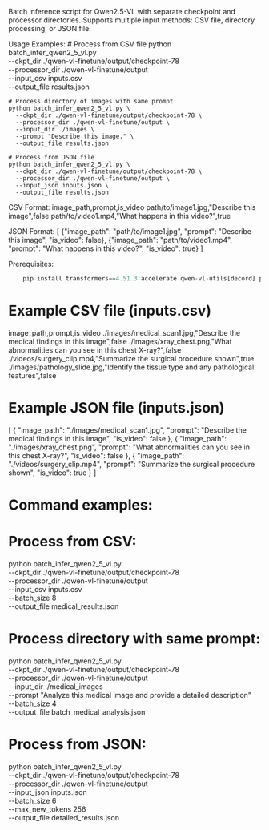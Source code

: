 Batch inference script for Qwen2.5-VL with separate checkpoint and processor directories.
Supports multiple input methods: CSV file, directory processing, or JSON file.

Usage Examples:
    # Process from CSV file
    python batch_infer_qwen2_5_vl.py \
      --ckpt_dir ./qwen-vl-finetune/output/checkpoint-78 \
      --processor_dir ./qwen-vl-finetune/output \
      --input_csv inputs.csv \
      --output_file results.json

    # Process directory of images with same prompt
    python batch_infer_qwen2_5_vl.py \
      --ckpt_dir ./qwen-vl-finetune/output/checkpoint-78 \
      --processor_dir ./qwen-vl-finetune/output \
      --input_dir ./images \
      --prompt "Describe this image." \
      --output_file results.json

    # Process from JSON file
    python batch_infer_qwen2_5_vl.py \
      --ckpt_dir ./qwen-vl-finetune/output/checkpoint-78 \
      --processor_dir ./qwen-vl-finetune/output \
      --input_json inputs.json \
      --output_file results.json

CSV Format:
    image_path,prompt,is_video
    path/to/image1.jpg,"Describe this image",false
    path/to/video1.mp4,"What happens in this video?",true

JSON Format:
    [
        {"image_path": "path/to/image1.jpg", "prompt": "Describe this image", "is_video": false},
        {"image_path": "path/to/video1.mp4", "prompt": "What happens in this video?", "is_video": true}
    ]

Prerequisites:
```python
    pip install transformers==4.51.3 accelerate qwen-vl-utils[decord] pandas tqdm
```

# Example CSV file (inputs.csv)
image_path,prompt,is_video
./images/medical_scan1.jpg,"Describe the medical findings in this image",false
./images/xray_chest.png,"What abnormalities can you see in this chest X-ray?",false
./videos/surgery_clip.mp4,"Summarize the surgical procedure shown",true
./images/pathology_slide.jpg,"Identify the tissue type and any pathological features",false

# Example JSON file (inputs.json)
[
  {
    "image_path": "./images/medical_scan1.jpg",
    "prompt": "Describe the medical findings in this image",
    "is_video": false
  },
  {
    "image_path": "./images/xray_chest.png", 
    "prompt": "What abnormalities can you see in this chest X-ray?",
    "is_video": false
  },
  {
    "image_path": "./videos/surgery_clip.mp4",
    "prompt": "Summarize the surgical procedure shown",
    "is_video": true
  }
]

# Command examples:

# Process from CSV:
python batch_infer_qwen2_5_vl.py \
  --ckpt_dir ./qwen-vl-finetune/output/checkpoint-78 \
  --processor_dir ./qwen-vl-finetune/output \
  --input_csv inputs.csv \
  --batch_size 8 \
  --output_file medical_results.json

# Process directory with same prompt:
python batch_infer_qwen2_5_vl.py \
  --ckpt_dir ./qwen-vl-finetune/output/checkpoint-78 \
  --processor_dir ./qwen-vl-finetune/output \
  --input_dir ./medical_images \
  --prompt "Analyze this medical image and provide a detailed description" \
  --batch_size 4 \
  --output_file batch_medical_analysis.json

# Process from JSON:
python batch_infer_qwen2_5_vl.py \
  --ckpt_dir ./qwen-vl-finetune/output/checkpoint-78 \
  --processor_dir ./qwen-vl-finetune/output \
  --input_json inputs.json \
  --batch_size 6 \
  --max_new_tokens 256 \
  --output_file detailed_results.json